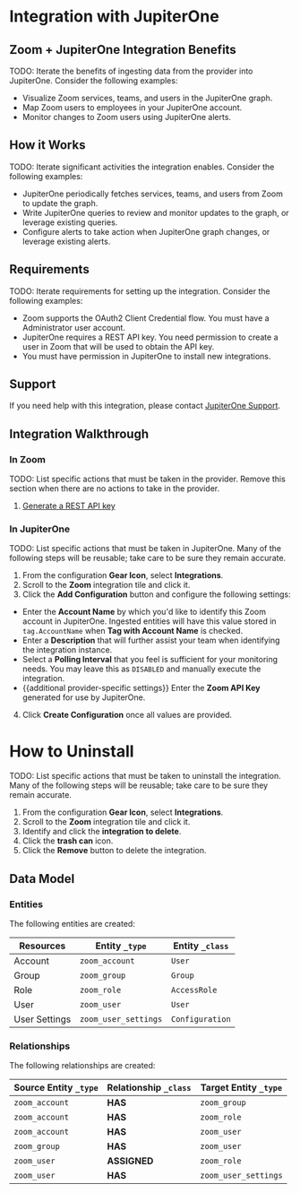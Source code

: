 # Integration with JupiterOne

## Zoom + JupiterOne Integration Benefits

TODO: Iterate the benefits of ingesting data from the provider into JupiterOne.
Consider the following examples:

- Visualize Zoom services, teams, and users in the JupiterOne graph.
- Map Zoom users to employees in your JupiterOne account.
- Monitor changes to Zoom users using JupiterOne alerts.

## How it Works

TODO: Iterate significant activities the integration enables. Consider the
following examples:

- JupiterOne periodically fetches services, teams, and users from Zoom to update
  the graph.
- Write JupiterOne queries to review and monitor updates to the graph, or
  leverage existing queries.
- Configure alerts to take action when JupiterOne graph changes, or leverage
  existing alerts.

## Requirements

TODO: Iterate requirements for setting up the integration. Consider the
following examples:

- Zoom supports the OAuth2 Client Credential flow. You must have a Administrator
  user account.
- JupiterOne requires a REST API key. You need permission to create a user in
  Zoom that will be used to obtain the API key.
- You must have permission in JupiterOne to install new integrations.

## Support

If you need help with this integration, please contact
[JupiterOne Support](https://support.jupiterone.io).

## Integration Walkthrough

### In Zoom

TODO: List specific actions that must be taken in the provider. Remove this
section when there are no actions to take in the provider.

1. [Generate a REST API key](https://example.com/docs/generating-api-keys)

### In JupiterOne

TODO: List specific actions that must be taken in JupiterOne. Many of the
following steps will be reusable; take care to be sure they remain accurate.

1. From the configuration **Gear Icon**, select **Integrations**.
2. Scroll to the **Zoom** integration tile and click it.
3. Click the **Add Configuration** button and configure the following settings:

- Enter the **Account Name** by which you'd like to identify this Zoom account
  in JupiterOne. Ingested entities will have this value stored in
  `tag.AccountName` when **Tag with Account Name** is checked.
- Enter a **Description** that will further assist your team when identifying
  the integration instance.
- Select a **Polling Interval** that you feel is sufficient for your monitoring
  needs. You may leave this as `DISABLED` and manually execute the integration.
- {{additional provider-specific settings}} Enter the **Zoom API Key** generated
  for use by JupiterOne.

4. Click **Create Configuration** once all values are provided.

# How to Uninstall

TODO: List specific actions that must be taken to uninstall the integration.
Many of the following steps will be reusable; take care to be sure they remain
accurate.

1. From the configuration **Gear Icon**, select **Integrations**.
2. Scroll to the **Zoom** integration tile and click it.
3. Identify and click the **integration to delete**.
4. Click the **trash can** icon.
5. Click the **Remove** button to delete the integration.

<!-- {J1_DOCUMENTATION_MARKER_START} -->
<!--
********************************************************************************
NOTE: ALL OF THE FOLLOWING DOCUMENTATION IS GENERATED USING THE
"j1-integration document" COMMAND. DO NOT EDIT BY HAND! PLEASE SEE THE DEVELOPER
DOCUMENTATION FOR USAGE INFORMATION:

https://github.com/JupiterOne/sdk/blob/main/docs/integrations/development.md
********************************************************************************
-->

## Data Model

### Entities

The following entities are created:

| Resources     | Entity `_type`       | Entity `_class` |
| ------------- | -------------------- | --------------- |
| Account       | `zoom_account`       | `User`          |
| Group         | `zoom_group`         | `Group`         |
| Role          | `zoom_role`          | `AccessRole`    |
| User          | `zoom_user`          | `User`          |
| User Settings | `zoom_user_settings` | `Configuration` |

### Relationships

The following relationships are created:

| Source Entity `_type` | Relationship `_class` | Target Entity `_type` |
| --------------------- | --------------------- | --------------------- |
| `zoom_account`        | **HAS**               | `zoom_group`          |
| `zoom_account`        | **HAS**               | `zoom_role`           |
| `zoom_account`        | **HAS**               | `zoom_user`           |
| `zoom_group`          | **HAS**               | `zoom_user`           |
| `zoom_user`           | **ASSIGNED**          | `zoom_role`           |
| `zoom_user`           | **HAS**               | `zoom_user_settings`  |

<!--
********************************************************************************
END OF GENERATED DOCUMENTATION AFTER BELOW MARKER
********************************************************************************
-->
<!-- {J1_DOCUMENTATION_MARKER_END} -->
